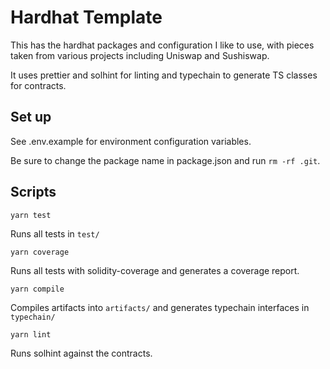 # Hardhat Template

This has the hardhat packages and configuration I like to use, with pieces taken from various projects including Uniswap and Sushiswap.

It uses prettier and solhint for linting and typechain to generate TS classes for contracts.

## Set up

See .env.example for environment configuration variables.

Be sure to change the package name in package.json and run `rm -rf .git`.

## Scripts

`yarn test`

Runs all tests in `test/`

`yarn coverage`

Runs all tests with solidity-coverage and generates a coverage report.

`yarn compile`

Compiles artifacts into `artifacts/` and generates typechain interfaces in `typechain/`

`yarn lint`

Runs solhint against the contracts.
